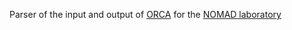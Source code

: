 Parser of the input and output of [ORCA](https://orcaforum.cec.mpg.de/) for the
[NOMAD laboratory](http://nomad-lab.eu)